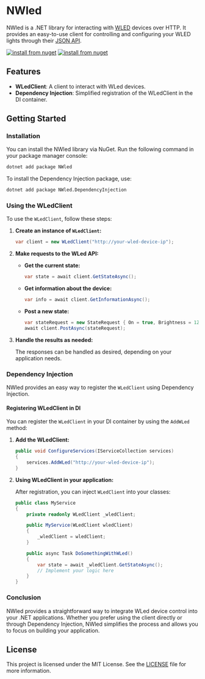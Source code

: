 # NWled

NWled is a .NET library for interacting with [WLED](https://github.com/Aircoookie/WLED) devices over HTTP. It provides an easy-to-use client for controlling and configuring your WLED lights through their [JSON API](https://github.com/Aircoookie/WLED/wiki/JSON-API).

[![install from nuget](http://img.shields.io/nuget/v/NWLED.svg?style=flat-square)](https://www.nuget.org/packages/NWled/)
[![install from nuget](http://img.shields.io/nuget/v/NWLED.svg?style=flat-square)](https://www.nuget.org/packages/NWled.DependencyInjection/)

## Features

- **WLedClient**: A client to interact with WLed devices.
- **Dependency Injection**: Simplified registration of the WLedClient in the DI container.

## Getting Started

### Installation

You can install the NWled library via NuGet. Run the following command in your package manager console:

```bash
dotnet add package NWled
```

To install the Dependency Injection package, use:

```bash
dotnet add package NWled.DependencyInjection
```

### Using the WLedClient

To use the `WLedClient`, follow these steps:

1. **Create an instance of `WLedClient`:**

   ```csharp
   var client = new WLedClient("http://your-wled-device-ip");
   ```

2. **Make requests to the WLed API:**

   - **Get the current state:**

     ```csharp
     var state = await client.GetStateAsync();
     ```

   - **Get information about the device:**

     ```csharp
     var info = await client.GetInformationAsync();
     ```

   - **Post a new state:**

     ```csharp
     var stateRequest = new StateRequest { On = true, Brightness = 128 };
     await client.PostAsync(stateRequest);
     ```

3. **Handle the results as needed:**

   The responses can be handled as desired, depending on your application needs.

### Dependency Injection

NWled provides an easy way to register the `WLedClient` using Dependency Injection.

#### Registering WLedClient in DI

You can register the `WLedClient` in your DI container by using the `AddWLed` method:

1. **Add the WLedClient:**

   ```csharp
   public void ConfigureServices(IServiceCollection services)
   {
       services.AddWLed("http://your-wled-device-ip");
   }
   ```

2. **Using WLedClient in your application:**

   After registration, you can inject `WLedClient` into your classes:

   ```csharp
   public class MyService
   {
       private readonly WLedClient _wledClient;

       public MyService(WLedClient wledClient)
       {
           _wledClient = wledClient;
       }

       public async Task DoSomethingWithWLed()
       {
           var state = await _wledClient.GetStateAsync();
           // Implement your logic here
       }
   }
   ```


### Conclusion

NWled provides a straightforward way to integrate WLed device control into your .NET applications. Whether you prefer using the client directly or through Dependency Injection, NWled simplifies the process and allows you to focus on building your application.

## License

This project is licensed under the MIT License. See the [LICENSE](LICENSE) file for more information.
